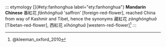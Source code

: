 ::: etymology
[]{#ety:fanhonghua label="ety:fanhonghua"} **Mandarin Chinese** 番紅花
*fānhónghuā* 'saffron' \[foreign-red-flower\], reached China from way of
Kashmir and Tibet, hence the synonyms 藏紅花 *zànghónghuā*
\[Tibetan-red-flower\], 西紅花 *xīhónghuā* \[western-red-flower\][^1]
:::

[^1]: @kleeman_oxford_2010
